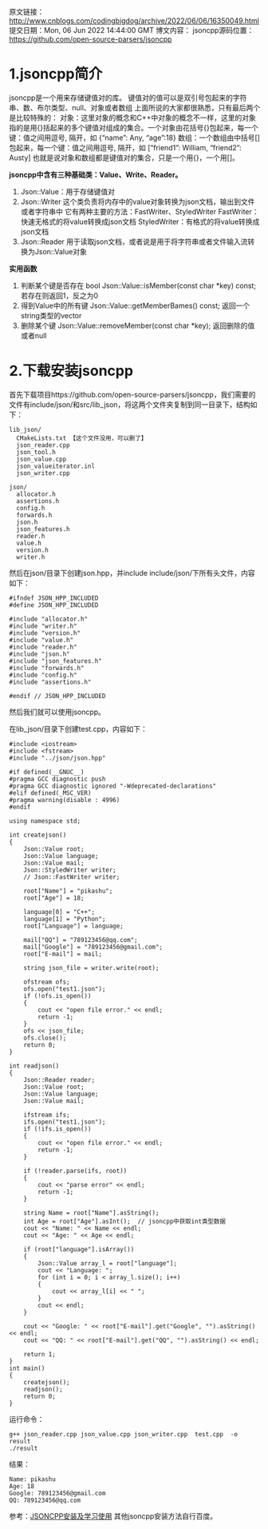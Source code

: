 原文链接：http://www.cnblogs.com/codingbigdog/archive/2022/06/06/16350049.html
提交日期：Mon, 06 Jun 2022 14:44:00 GMT
博文内容：
jsoncpp源码位置：https://github.com/open-source-parsers/jsoncpp

# 1.jsoncpp简介
jsoncpp是一个用来存储键值对的库。
键值对的值可以是双引号包起来的字符串、数、布尔类型、null、对象或者数组
上面所说的大家都很熟悉，只有最后两个是比较特殊的：
对象：这里对象的概念和C++中对象的概念不一样，这里的对象指的是用{}括起来的多个键值对组成的集合。一个对象由花括号{}包起来，每一个键：值之间用逗号, 隔开，如 {“name”: Any, “age”:18}
数组：一个数组由中括号[]包起来，每一个键：值之间用逗号, 隔开，如 [“friend1”: William, “friend2”: Austy]
也就是说对象和数组都是键值对的集合，只是一个用{}，一个用[]。

**jsoncpp中含有三种基础类：Value、Write、Reader。**
1. Json::Value：用于存储键值对
2. Json::Writer
这个类负责将内存中的value对象转换为json文档，输出到文件或者字符串中
它有两种主要的方法：FastWriter、StyledWriter
FastWriter：快速无格式的将value转换成json文档
StyledWriter：有格式的将value转换成json文档
3. Json::Reader
用于读取json文档，或者说是用于将字符串或者文件输入流转换为Json::Value对象

**实用函数**
1. 判断某个键是否存在
bool Json::Value::isMember(const char *key) const;
若存在则返回1，反之为0
2. 得到Value中的所有键
Json::Value::getMemberBames() const;
返回一个string类型的vector
3. 删除某个键
Json::Value::removeMember(const char *key);
返回删除的值或者null







# 2.下载安装jsoncpp
首先下载项目https://github.com/open-source-parsers/jsoncpp，我们需要的文件有include/json/和src/lib_json，将这两个文件夹复制到同一目录下，结构如下：
```
lib_json/
  CMakeLists.txt 【这个文件没用，可以删了】
  json_reader.cpp
  json_tool.h
  json_value.cpp
  json_valueiterator.inl
  json_writer.cpp

json/
  allocator.h
  assertions.h
  config.h
  forwards.h
  json.h
  json_features.h
  reader.h
  value.h
  version.h
  writer.h
```

然后在json/目录下创建json.hpp，并include include/json/下所有头文件，内容如下：
```
#ifndef JSON_HPP_INCLUDED
#define JSON_HPP_INCLUDED

#include "allocator.h"
#include "writer.h"
#include "version.h"
#include "value.h"
#include "reader.h"
#include "json.h"
#include "json_features.h"
#include "forwards.h"
#include "config.h"
#include "assertions.h"

#endif // JSON_HPP_INCLUDED
```
然后我们就可以使用jsoncpp。


在lib_json/目录下创建test.cpp，内容如下：
```
#include <iostream>
#include <fstream>
#include "../json/json.hpp"

#if defined(__GNUC__)
#pragma GCC diagnostic push
#pragma GCC diagnostic ignored "-Wdeprecated-declarations"
#elif defined(_MSC_VER)
#pragma warning(disable : 4996)
#endif

using namespace std;

int createjson()
{
    Json::Value root;
    Json::Value language;
    Json::Value mail;
    Json::StyledWriter writer;
    // Json::FastWriter writer;

    root["Name"] = "pikashu";
    root["Age"] = 18;

    language[0] = "C++";
    language[1] = "Python";
    root["Language"] = language;

    mail["QQ"] = "789123456@qq.com";
    mail["Google"] = "789123456@gmail.com";
    root["E-mail"] = mail;

    string json_file = writer.write(root);

    ofstream ofs;
    ofs.open("test1.json");
    if (!ofs.is_open())
    {
        cout << "open file error." << endl;
        return -1;
    }
    ofs << json_file;
    ofs.close(); 
    return 0;
}

int readjson()
{
    Json::Reader reader;
    Json::Value root;
    Json::Value language;
    Json::Value mail;

    ifstream ifs;
    ifs.open("test1.json");
    if (!ifs.is_open())
    {
        cout << "open file error." << endl;
        return -1;
    }

    if (!reader.parse(ifs, root))
    {
        cout << "parse error" << endl;
        return -1;
    }

    string Name = root["Name"].asString();
    int Age = root["Age"].asInt();  // jsoncpp中获取int类型数据
    cout << "Name: " << Name << endl;
    cout << "Age: " << Age << endl;

    if (root["language"].isArray())
    {
        Json::Value array_l = root["language"];
        cout << "Language: ";
        for (int i = 0; i < array_l.size(); i++)
        {
            cout << array_l[i] << " ";
        }
        cout << endl;
    }

    cout << "Google: " << root["E-mail"].get("Google", "").asString() << endl;
    cout << "QQ: " << root["E-mail"].get("QQ", "").asString() << endl;

    return 1;
}
int main()
{
    createjson();
    readjson();
    return 0;
}
```
运行命令：
```
g++ json_reader.cpp json_value.cpp json_writer.cpp  test.cpp  -o result
./result
```
结果：
```
Name: pikashu
Age: 18
Google: 789123456@gmail.com
QQ: 789123456@qq.com
```
参考：[JSONCPP安装及学习使用](https://blog.csdn.net/qq_44299067/article/details/121929266)
其他jsoncpp安装方法自行百度。
